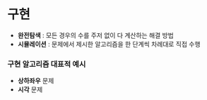 # 구현

- **완전탐색** : 모든 경우의 수를 주저 없이 다 계산하는 해결 방법
- **시뮬레이션** : 문제에서 제시한 알고리즘을 한 단계씩 차례대로 직접 수행

### 구현 알고리즘 대표적 예시

- **상하좌우** 문제
- **시각** 문제
